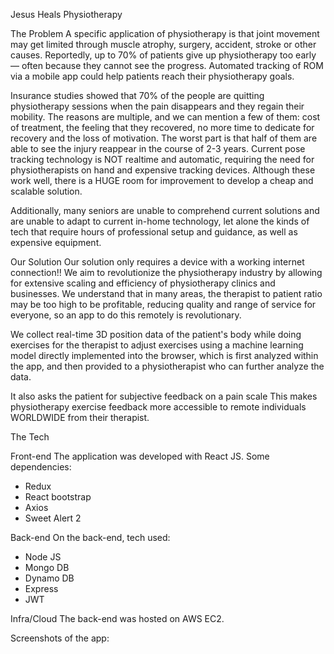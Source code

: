 
Jesus Heals Physiotherapy

The Problem
A specific application of physiotherapy is that joint movement may get limited through muscle atrophy, surgery, accident, stroke or other causes. Reportedly, up to 70% of patients give up physiotherapy too early — often because they cannot see the progress. Automated tracking of ROM via a mobile app could help patients reach their physiotherapy goals.

Insurance studies showed that 70% of the people are quitting physiotherapy sessions when the pain disappears and they regain their mobility. The reasons are multiple, and we can mention a few of them: cost of treatment, the feeling that they recovered, no more time to dedicate for recovery and the loss of motivation. The worst part is that half of them are able to see the injury reappear in the course of 2-3 years. Current pose tracking technology is NOT realtime and automatic, requiring the need for physiotherapists on hand and expensive tracking devices. Although these work well, there is a HUGE room for improvement to develop a cheap and scalable solution.

Additionally, many seniors are unable to comprehend current solutions and are unable to adapt to current in-home technology, let alone the kinds of tech that require hours of professional setup and guidance, as well as expensive equipment.

Our Solution
Our solution only requires a device with a working internet connection!! We aim to revolutionize the physiotherapy industry by allowing for extensive scaling and efficiency of physiotherapy clinics and businesses. We understand that in many areas, the therapist to patient ratio may be too high to be profitable, reducing quality and range of service for everyone, so an app to do this remotely is revolutionary.

We collect real-time 3D position data of the patient's body while doing exercises for the therapist to adjust exercises using a machine learning model directly implemented into the browser, which is first analyzed within the app, and then provided to a physiotherapist who can further analyze the data.

It also asks the patient for subjective feedback on a pain scale This makes physiotherapy exercise feedback more accessible to remote individuals WORLDWIDE from their therapist.


The Tech

Front-end
The application was developed with React JS.
Some dependencies: 
- Redux
- React bootstrap
- Axios
- Sweet Alert 2


Back-end
On the back-end, tech used:
- Node JS
- Mongo DB
- Dynamo DB
- Express
- JWT


Infra/Cloud
The back-end was hosted on AWS EC2.

Screenshots of the app:



